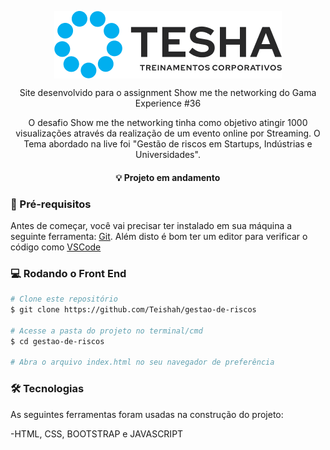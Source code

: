 <p align="center">
  <img align="center" src="https://github.com/Teishah/gestao-de-riscos/blob/main/img/logoEmpresa.png">
</p>
<p align="center">Site desenvolvido para o assignment Show me the networking do Gama Experience #36</p>
<p align="center">O desafio Show me the networking tinha como objetivo atingir 1000 visualizações através da realização de um evento online por Streaming. O Tema abordado na live foi "Gestão de riscos em Startups, Indústrias e Universidades".</p>


<h4 align="center">
  💡 Projeto em andamento
</h4>

### 🔨 Pré-requisitos

Antes de começar, você vai precisar ter instalado em sua máquina a seguinte ferramenta:
[Git](https://git-scm.com). Além disto é bom ter um editor para verificar o código como [VSCode](https://code.visualstudio.com/)


### 💻 Rodando o Front End
```bash
# Clone este repositório
$ git clone https://github.com/Teishah/gestao-de-riscos

# Acesse a pasta do projeto no terminal/cmd
$ cd gestao-de-riscos

# Abra o arquivo index.html no seu navegador de preferência

```

### 🛠 Tecnologias

As seguintes ferramentas foram usadas na construção do projeto:

-HTML, CSS, BOOTSTRAP e JAVASCRIPT
